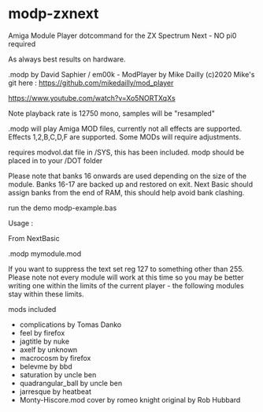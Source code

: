 # modp-zxnext
 Amiga Module Player dotcommand for the ZX Spectrum Next - NO pi0 required

As always best results on hardware.

.modp by David Saphier / em00k  - ModPlayer by Mike Dailly (c)2020
Mike's git here : https://github.com/mikedailly/mod_player

https://www.youtube.com/watch?v=Xo5NORTXqXs

Note playback rate is 12750 mono, samples will be "resampled"

.modp will play Amiga MOD files, currently not all effects are supported. 
Effects 1,2,B,C,D,F are supported. Some MODs will require adjustments.  

requires modvol.dat file in /SYS, this has been included. 
modp should be placed in to your /DOT folder

Please note that banks 16 onwards are used depending on the size of
the module. Banks 16-17 are backed up and restored on exit. Next Basic
should assign banks from the end of RAM, this should help avoid 
bank clashing. 

run the demo modp-example.bas 

Usage :

From NextBasic

 .modp mymodule.mod 

If you want to suppress the text set reg 127 to something other than 255. 
Please note not every module will work at this time so you may be better writing one
within the limits of the current player - the following modules stay within these 
limits. 

mods included 

- complications by Tomas Danko
- feel by firefox
- jagtitle by nuke
- axelf by unknown 
- macrocosm by firefox
- belevme by bbd 
- saturation by uncle ben
- quadrangular_ball by uncle ben
- jarresque by heatbeat 
- Monty-Hiscore.mod cover by romeo knight original by Rob Hubbard 
